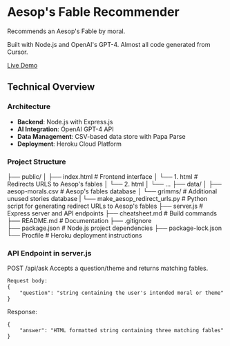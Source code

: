 # Aesop's Fable Recommender

Recommends an Aesop's Fable by moral.

Built with Node.js and OpenAI's GPT-4. Almost all code generated from Cursor. 

[Live Demo](https://aesop-fable-backend-2fff4d554cf5.herokuapp.com)

## Technical Overview

### Architecture
- **Backend**: Node.js with Express.js
- **AI Integration**: OpenAI GPT-4 API
- **Data Management**: CSV-based data store with Papa Parse
- **Deployment**: Heroku Cloud Platform

### Project Structure 

├── public/
│   ├── index.html      # Frontend interface
│   └── 1. html         # Redirects URLS to Aesop's fables
│   └── 2. html
│   └── ...
├── data/
│   ├── aesop-morals.csv # Aesop's fables database
│   └── grimms/          # Additional unused stories database
|   └── make_aesop_redirect_urls.py  # Python script for generating redirect URLs to Aesop's fables
├── server.js           # Express server and API endpoints
├── cheatsheet.md       # Build commands
├── README.md           # Documentation
├── .gitignore          
├── package.json        # Node.js project dependencies
├── package-lock.json   
└── Procfile            # Heroku deployment instructions

### API Endpoint in server.js

POST /api/ask
Accepts a question/theme and returns matching fables.
```
Request body:
{
    "question": "string containing the user's intended moral or theme"
}
```
Response:
``` 
{
    "answer": "HTML formatted string containing three matching fables"
}
```